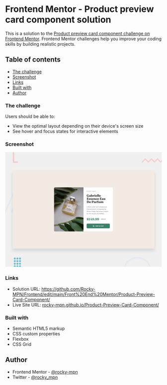 # Frontend Mentor - Product preview card component solution

This is a solution to the [Product preview card component challenge on Frontend Mentor](https://www.frontendmentor.io/challenges/product-preview-card-component-GO7UmttRfa). Frontend Mentor challenges help you improve your coding skills by building realistic projects. 

## Table of contents

- [The challenge](#the-challenge)
- [Screenshot](#screenshot)
- [Links](#links)
- [Built with](#built-with)
- [Author](#author)


### The challenge

Users should be able to:

- View the optimal layout depending on their device's screen size
- See hover and focus states for interactive elements

### Screenshot

![](design/desktop-preview.jpg)


### Links

- Solution URL: https://github.com/Rocky-MPN/Frontend/edit/main/Front%20End%20Mentor/Product-Preview-Card-Component/
- Live Site URL: [rocky-mpn.github.io/Product-Preview-Card-Component/](https://rocky-mpn.github.io/Product-Preview-Card-Component/)


### Built with

- Semantic HTML5 markup
- CSS custom properties
- Flexbox
- CSS Grid


## Author

- Frontend Mentor - [@rocky-mpn](https://www.frontendmentor.io/profile/rocky-mpn)
- Twitter - [@rocky_mpn](https://www.twitter.com/rocky_mpn)

